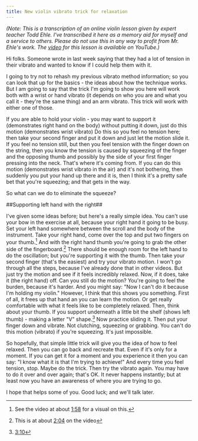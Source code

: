 ```yaml
---
title: New violin vibrato trick for relaxation
---
```


_(Note: This is a transcription of an online violin lesson given by expert teacher Todd Ehle.  I've transcribed it here as a memory aid for myself and a service to others.  Please do not use this in any way to profit from Mr. Ehle's work.  The [video](http://www.youtube.com/watch?v=H-_I7ouOnbg) for this lesson is available on YouTube.)_

Hi folks.  Someone wrote in last week saying that they had a lot of tension in their vibrato and wanted to know if I could help them with it.

I going to try not to rehash my previous vibrato method information; so you can look that up for the basics - the ideas about how the technique works.  But I am going to say that the trick I'm going to show you here will work both with a wrist or hand vibrato (it depends on who you are and what you call it - they're the same thing) and an arm vibrato.  This trick will work with either one of those.

If you are able to hold your violin - you may want to support it (demonstrates right hand on the body) without putting it down, just do this motion (demonstrates wrist vibrato)  Do this so you feel no tension here; then take your second finger and put it down and just let the motion slide it.  If you feel no tension still, but then you feel tension with the finger down on the string, then you know the tension is caused by squeezing of the finger and the opposing thumb and possibly by the side of your first finger pressing into the neck.  That's where it's coming from.  If you can do this motion (demonstrates wrist vibrato in the air) and it's not bothering, then suddenly you put your hand up there and it is, then I think it's a pretty safe bet that you're squeezing; and that gets in the way.

So what can we do to eliminate the squeeze?

##Supporting left hand with the right##

I've given some ideas before; but here's a really simple idea.  You can't use your bow in the exercise at all, because your right hand it going to be busy.  Set your left hand somewhere between the scroll and the body of the instrument.  Take your right hand, come over the top and put two fingers on your thumb.[^1]  And with the right hand thumb you're going to grab the other side of the fingerboard.[^2]  There should be enough room for the left hand to do the oscillation; but you're supporting it with the thumb.  Then take your second finger (that's the easiest) and try your vibrato motion.  I won't go through all the steps, because I've already done that in other videos.  But just try the motion and see if it feels incredibly relaxed.  Now, if it does, take it (the right hand) off.  Can you still do the motion?  You're going to feel the burden, because it's harder. And you might say: "Now I can't do it because I'm holding my violin."  However, I think that this shows you something.  First of all, it frees up that hand an you can learn the motion.  Or get really comfortable with what it feels like to be completely relaxed.  Then, think about your thumb.  If you support underneath a little bit the shelf (shows left thumb) - making a letter "V" shape.[^3]  Now practice sliding it.  Then put your finger down and vibrate.  Not clutching, squeezing or grabbing.  You can't do this motion (vibrato) if you're squeezing.  It's just impossible.  

So hopefully, that simple little trick will give you the idea of how to feel relaxed.  Then you can go back and recreate that.  Even if it's only for a moment. If you can get it for a moment and you experience it then you can say: "I know what it is that I'm trying to achieve!"  And every time you feel tension, stop.  Maybe do the trick.  Then try the vibrato again.  You may have to do it over and over again; that's OK.  It never happens instantly; but at least now you have an awareness of where you are trying to go.

I hope that helps some of you.  Good luck; and we'll talk later.

[^1]: See the video at about [1:58](http://www.youtube.com/watch?v=H-_I7ouOnbg#t=1m58s) for a visual on this.
[^2]: This is at about [2:04](http://www.youtube.com/watch?v=H-_I7ouOnbg#t=2m04s) on the video
[^3]: [3:10](http://www.youtube.com/watch?v=H-_I7ouOnbg#t=3m10s)